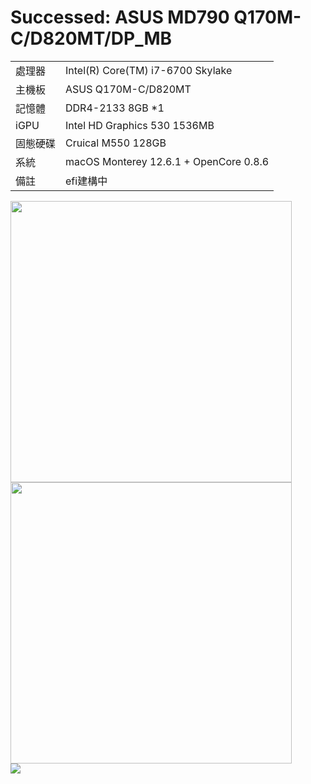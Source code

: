 # Successed: ASUS MD790 Q170M-C/D820MT/DP_MB 
<table>
  <tr>
    <td>處理器</td><td>Intel(R) Core(TM) i7-6700 Skylake</td>
  </tr>
  <tr>
    <td>主機板</td><td>ASUS Q170M-C/D820MT</td>
  </tr>
  <tr>  
    <td>記憶體</td><td>DDR4-2133 8GB *1</td>
  </tr>
  <tr>
    <td>iGPU</td><td>Intel HD Graphics 530 1536MB</td>
  </tr>
  <tr>  
    <td>固態硬碟</td><td>Cruical M550 128GB</td>
  </tr>
  <tr>
    <td>系統</td><td>macOS Monterey 12.6.1 + OpenCore 0.8.6</td>
  </tr>  
    <tr>
    <td>備註</td><td>efi建構中</td>
  </tr>  
</table>
<img width="450" src="https://user-images.githubusercontent.com/79300809/204200810-b30b0d9d-e323-4e4f-b228-99be75a1aeb2.png"><br>
<img width="450" src="https://user-images.githubusercontent.com/79300809/204205199-51a6dc56-cb36-47df-9df7-99af27951a65.png"><br>
<img src="https://user-images.githubusercontent.com/79300809/204205538-a41765a2-29b5-485f-bc73-3598ded9582c.jpg"><br>
